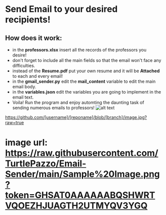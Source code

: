 # Send Email to your desired recipients!
## How does it work:
- in the <b>professors.xlsx</b> insert all the records of the professors you desire!
- don't forget to include all the main fields so that the email won't face any difficulties.
- instead of the <b>Resume.pdf</b> put your own resume and it will be <b>Attached</b> to each and every email!
- in the <b>gmail_sender.py</b> edit the <b>mail_content</b> variable to edit the main email body.
- in the <b>variables.json</b> edit the variables you are going to implement in the email text.
- Voila! Run the program and enjoy automting the daunting task of sending numerous emails to professors!
![alt text](https://raw.githubusercontent.com/TurtlePazzo/Email-Sender/main/Sample%20Image.png?token=GHSAT0AAAAAABQSHWRTVQOEZHJUAGTH2UTMYQV3YGQ)


https://github.com/[username]/[reponame]/blob/[branch]/image.jpg?raw=true
# image url: https://raw.githubusercontent.com/TurtlePazzo/Email-Sender/main/Sample%20Image.png?token=GHSAT0AAAAAABQSHWRTVQOEZHJUAGTH2UTMYQV3YGQ
